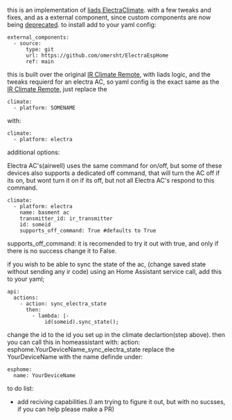 this is an implementation of [liads ElectraClimate](https://gist.github.com/liads/c702fd4b8529991af9cd52d03b694814). with a few tweaks and fixes, and as a external component,
since custom components are now being [deprecated](https://esphome.io/guides/contributing#a-note-about-custom-components).
to install add to your yaml config:
```
external_components:
  - source:
      type: git
      url: https://github.com/omersht/ElectraEspHome
      ref: main
```
this is built over the original [IR Climate Remote](https://esphome.io/components/climate/climate_ir.html), with liads logic, and the tweaks requierd for an electra AC,
so yaml config is the exact same as the [IR Climate Remote](https://esphome.io/components/climate/climate_ir.html), just replace the

```
climate:
  - platform: SOMENAME
```
with:
```
climate:
  - platform: electra
```
additional options:

Electra AC's(airwell) uses the same command for on/off, but some of these devices also supports a dedicated off command, that will turn the AC off if its on, but wont turn it on if its off, but not all Electra AC's respond to this command.
```
climate:
  - platform: electra
    name: basment ac
    transmitter_id: ir_transmitter
    id: someid
    supports_off_command: True #defaults to True
```
supports_off_command: it is recomended to try it out with true, and only if there is no success change it to False.

if you wish to be able to sync the state of the ac, (change saved state without sending any ir code) using an Home Assistant service call, add this to your yaml;
```
api:
  actions:
    - action: sync_electra_state
      then:
        - lambda: |-
            id(someid).sync_state();
```
change the id to the id you set up in the climate declartion(step above).
then you can call this in homeassistant with:
action: esphome.YourDeviceName_sync_electra_state
replace the YourDeviceName with the name definde under:
```
esphome:
  name: YourDeviceName
```

to do list:
* add reciving capabilities.(I am trying to figure it out, but with no sucsses, if you can help please make a PR)

